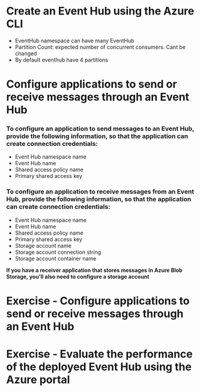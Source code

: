 # Create an Event Hub using the Azure CLI
- EventHub namespace can have many EventHub
- Partition Count: expected number of concurrent consumers. Cant be changed
- By default eventhub have 4 partitions

# Configure applications to send or receive messages through an Event Hub

### To configure an application to send messages to an Event Hub, provide the following information, so that the application can create connection credentials:
- Event Hub namespace name
- Event Hub name
- Shared access policy name
- Primary shared access key
### To configure an application to receive messages from an Event Hub, provide the following information, so that the application can create connection credentials:
- Event Hub namespace name
- Event Hub name
- Shared access policy name
- Primary shared access key
- Storage account name
- Storage account connection string
- Storage account container name

**If you have a receiver application that stores messages in Azure Blob Storage, you'll also need to configure a storage account**

# Exercise - Configure applications to send or receive messages through an Event Hub

# Exercise - Evaluate the performance of the deployed Event Hub using the Azure portal


